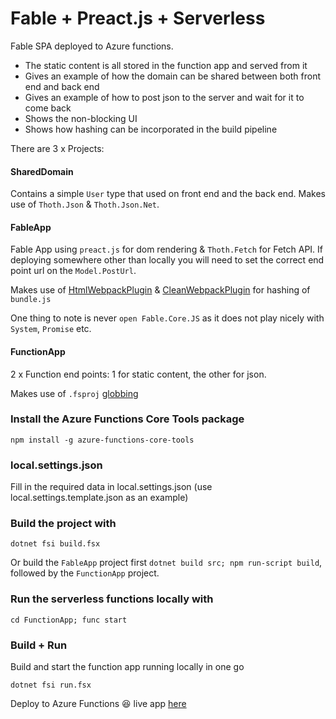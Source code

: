 # Fable + Preact.js + Serverless

Fable SPA deployed to Azure functions.

- The static content is all stored in the function app and served from it
- Gives an example of how the domain can be shared between both front end and back end
- Gives an example of how to post json to the server and wait for it to come back
- Shows the non-blocking UI
- Shows how hashing can be incorporated in the build pipeline

There are 3 x Projects:

#### SharedDomain
Contains a simple `User` type that used on front end and the back end. Makes use of `Thoth.Json` & `Thoth.Json.Net`.

#### FableApp
Fable App using `preact.js` for dom rendering & `Thoth.Fetch` for Fetch API. If deploying somewhere other than locally you will need to set the correct end point url on the `Model.PostUrl`.

Makes use of [HtmlWebpackPlugin](https://github.com/jantimon/html-webpack-plugin) & [CleanWebpackPlugin](https://github.com/johnagan/clean-webpack-plugin) for hashing of `bundle.js`

One thing to note is never `open Fable.Core.JS` as it does not play nicely with `System`, `Promise` etc.

#### FunctionApp
2 x Function end points: 1 for static content, the other for json.

Makes use of `.fsproj` [globbing](https://github.com/Microsoft/VSProjectSystem/blob/master/doc/overview/globbing_behavior.md)

### Install the Azure Functions Core Tools package
```
npm install -g azure-functions-core-tools
```

### local.settings.json

Fill in the required data in local.settings.json (use local.settings.template.json as an example)

### Build the project with

```
dotnet fsi build.fsx
```
Or build the `FableApp` project first `dotnet build src; npm run-script build`, followed by the `FunctionApp` project.

### Run the serverless functions locally with
```
cd FunctionApp; func start
```

### Build + Run
Build and start the function app running locally in one go
```
dotnet fsi run.fsx
```
Deploy to Azure Functions :satisfied: live app [here](https://fableserverless.azurewebsites.net/api/public/)